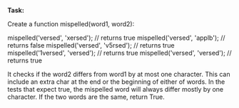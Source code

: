 **Task:**

Create a function mispelled(word1, word2):

mispelled('versed', 'xersed'); // returns true
mispelled('versed', 'applb'); // returns false
mispelled('versed', 'v5rsed'); // returns true
mispelled('1versed', 'versed'); // returns true
mispelled('versed', 'versed'); // returns true

It checks if the word2 differs from word1 by at most one character.
This can include an extra char at the end or the beginning of either of words.
In the tests that expect true, the mispelled word will always differ mostly by one character. If the two words are the same, return True.
